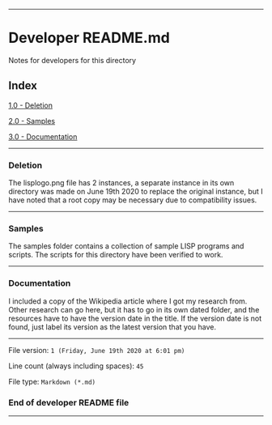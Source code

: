 
***

# Developer README.md

Notes for developers for this directory

## Index

[1.0 - Deletion](#Deletion)

[2.0 - Samples](#Samples)

[3.0 - Documentation](#Documentation)

***

### Deletion

The lisplogo.png file has 2 instances, a separate instance in its own directory was made on June 19th 2020 to replace the original instance, but I have noted that a root copy may be necessary due to compatibility issues.

***

### Samples

The samples folder contains a collection of sample LISP programs and scripts. The scripts for this directory have been verified to work.

***

### Documentation

I included a copy of the Wikipedia article where I got my research from. Other research can go here, but it has to go in its own dated folder, and the resources have to have the version date in the title. If the version date is not found, just label its version as the latest version that you have.

***

File version: `1 (Friday, June 19th 2020 at 6:01 pm)`

Line count (always including spaces): `45`

File type: `Markdown (*.md)`

### End of developer README file

***
